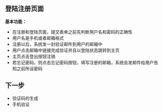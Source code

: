 ## 登陆注册页面 ##

**基本功能：**

- 在注册和登陆页面，提交表单之前先判断用户名和密码的正确性
- 用户名是手机或者邮箱格式
- 注册以后，系统发一封验证邮件到用户的邮箱中
- 用户点击邮箱中链接完成验证并且以登陆状态跳转到主页
- 主页点击登出按钮注销
- 若忘记密码，则点击忘记密码按钮，填写注册的邮箱，系统会发邮件给用户告知之前所设密码

## 下一步 ##

- 验证码的生成
- 手机验证
